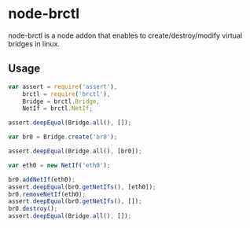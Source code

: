 # node-brctl

node-brctl is a node addon that enables to create/destroy/modify virtual bridges in linux.

## Usage

```javascript
var assert = require('assert'),
    brctl = require('brctl'),
    Bridge = brctl.Bridge,
    NetIf = brctl.NetIf;

assert.deepEqual(Bridge.all(), []);

var br0 = Bridge.create('br0');

assert.deepEqual(Bridge.all(), [br0]);

var eth0 = new NetIf('eth0');

br0.addNetIf(eth0);
assert.deepEqual(br0.getNetIfs(), [eth0]);
br0.removeNetIf(eth0);
assert.deepEqual(br0.getNetIfs(), []);
br0.destroy();
assert.deepEqual(Bridge.all(), []);
```
